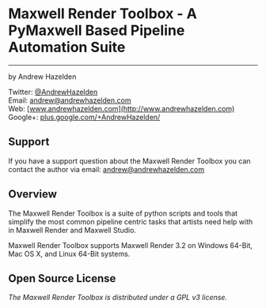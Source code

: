 # Maxwell Render Toolbox - A PyMaxwell Based Pipeline Automation Suite #
----   
by Andrew Hazelden  

Twitter: [@AndrewHazelden](https://twitter.com/andrewhazelden)  
Email: [andrew@andrewhazelden.com](mailto:andrew@andrewhazelden.com)  
Web: [www.andrewhazelden.com](http://www.andrewhazelden.com)  
Google+: [plus.google.com/+AndrewHazelden/](https://plus.google.com/+AndrewHazelden/)  


## <a name="support"></a>Support ##

If you have a support question about the Maxwell Render Toolbox you can contact the author via email:
[andrew@andrewhazelden.com](mailto:andrew@andrewhazelden.com)

<a name="overview"></a>
## Overview ##

The Maxwell Render Toolbox is a suite of python scripts and tools that simplify the most common pipeline centric tasks that artists need help with in Maxwell Render and Maxwell Studio.

Maxwell Render Toolbox supports Maxwell Render 3.2 on Windows 64-Bit, Mac OS X, and Linux 64-Bit systems.

## Open Source License ##

*The Maxwell Render Toolbox is distributed under a GPL v3 license.*
